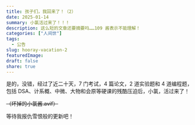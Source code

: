 ```yaml
---
title: 孩子们，我回来了！（2）
date: 2025-01-14
summary: 小氯活过来了！！！
description: 这么短的文章还要摘要吗……109 酱表示不能理解！
categories: ["人间世"]
tags:
  - 公告
slug: hooray-vacation-2
featuredImage: 
draft: false
share: true
---
```


是的，没错，经过了近二十天，7 门考试，4 篇论文，2 道实验题和 4 道编程题，包括 DSA、计系概、中微、大物和会原等硬课的残酷压迫后，小氯，活过来了！

~~（坏掉的小氯酱.avif）~~

等待我报仇雪恨般的更新吧！